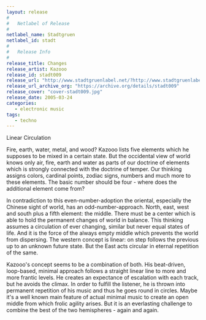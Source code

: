 ```yaml
---
layout: release
#
#   Netlabel of Release
#
netlabel_name: Stadtgruen
netlabel_id: stadt
#
#   Release Info
#
release_title: Changes
release_artist: Kazooo
release_id: stadt009
release_url: "http://www.stadtgruenlabel.net/?http://www.stadtgruenlabel.net/index.php?locator=releases&id=17"
release_url_archive_org: "https://archive.org/details/stadt009"
release_cover: "cover-stadt009.jpg"
release_date: 2005-03-24
categories:
   - electronic music
tags:
   - techno
---
```

Linear Circulation

Fire, earth, water, metal, and wood? Kazooo lists five elements which he supposes to be mixed in a certain state. But the occidental view of world knows only air, fire, earth and water as parts of our doctrine of elements which is strongly connected with the doctrine of temper. Our thinking assigns colors, cardinal points, zodiac signs, numbers and much more to these elements. The basic number should be four - where does the additional element come from?

In contradiction to this even-number-adoption the oriental, especially the Chinese sight of world, has an odd-number-approach. North, east, west and south plus a fifth element: the middle. There must be a center which is able to hold the permanent changes of world in balance. This thinking assumes a circulation of ever changing, similar but never equal states of life. And it is the force of the always empty middle which prevents the world from dispersing. The western concept is linear: on step follows the previous up to an unknown future state. But the East acts circular in eternal repetition of the same.

Kazooo's concept seems to be a combination of both. His beat-driven, loop-based, minimal approach follows a straight linear line to more and more frantic levels. He creates an expectance of escalation with each track, but he avoids the climax. In order to fulfill the listener, he is thrown into permanent repetition of his music and thus he goes round in circles. Maybe it's a well known main feature of actual minimal music to create an open middle from which frolic agility arises. But it is an everlasting challenge to combine the best of the two hemispheres - again and again.